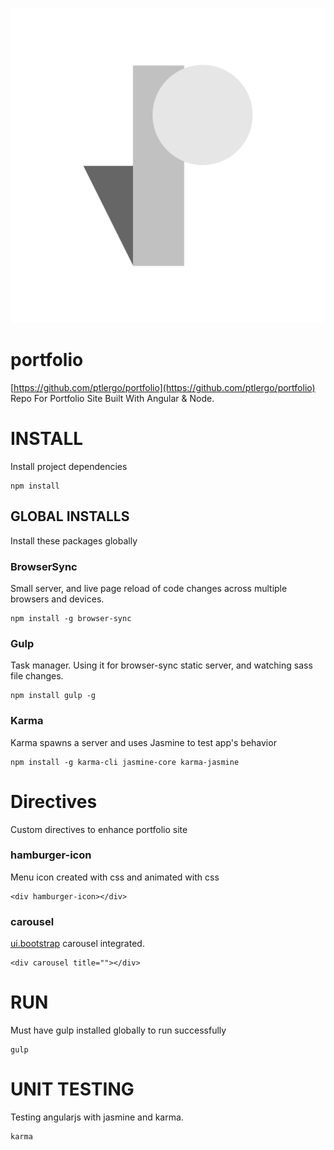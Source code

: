 ![logo](https://github.com/ptlergo/portfolio/blob/master/client/img/pat-logo-lg.png?raw=true)
# portfolio
[https://github.com/ptlergo/portfolio](https://github.com/ptlergo/portfolio) Repo For Portfolio Site Built With Angular & Node.

# INSTALL
Install project dependencies
```
npm install
```

## GLOBAL INSTALLS
Install these packages globally

### BrowserSync
Small server, and live page reload of code changes across multiple browsers and devices.
```
npm install -g browser-sync
```

### Gulp
Task manager. Using it for browser-sync static server, and watching sass file changes.
```
npm install gulp -g
```

### Karma
Karma spawns a server and uses Jasmine to test app's behavior
```
npm install -g karma-cli jasmine-core karma-jasmine
```

# Directives
Custom directives to enhance portfolio site

### hamburger-icon
Menu icon created with css and animated with css
```
<div hamburger-icon></div>
```

### carousel
[ui.bootstrap](https://angular-ui.github.io/bootstrap/) carousel integrated.
```
<div carousel title=""></div>
```
# RUN
Must have gulp installed globally to run successfully
```
gulp
```

# UNIT TESTING
Testing angularjs with jasmine and karma.
```
karma
```
